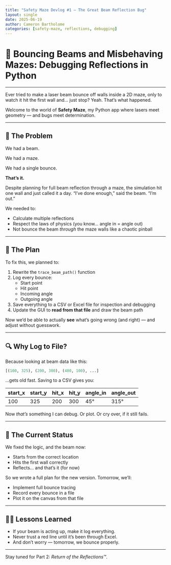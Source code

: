 ```yaml
---
title: "Safety Maze Devlog #1 – The Great Beam Reflection Bug"
layout: single
date: 2025-06-19
author: Cameron Bartholome
categories: [safety-maze, reflections, debugging]
---
```


# 🔁 Bouncing Beams and Misbehaving Mazes: Debugging Reflections in Python

---

Ever tried to make a laser beam bounce off walls inside a 2D maze, only to watch it hit the first wall and... just stop? Yeah. That’s what happened.

Welcome to the world of **Safety Maze**, my Python app where lasers meet geometry — and bugs meet determination.

---

## 🚧 The Problem

We had a beam.

We had a maze.

We had a single bounce.

**That’s it.**

Despite planning for full beam reflection through a maze, the simulation hit one wall and just called it a day. “I’ve done enough,” said the beam. “I’m out.”

We needed to:
- Calculate multiple reflections
- Respect the laws of physics (you know... angle in = angle out)
- Not bounce the beam *through* the maze walls like a chaotic pinball

---

## 🧠 The Plan

To fix this, we planned to:
1. Rewrite the `trace_beam_path()` function
2. Log every bounce:
    - Start point
    - Hit point
    - Incoming angle
    - Outgoing angle
3. Save everything to a CSV or Excel file for inspection and debugging
4. Update the GUI to **read from that file** and draw the beam path

Now we’d be able to actually **see** what’s going wrong (and right) — and adjust without guesswork.

---

## 🔍 Why Log to File?

Because looking at beam data like this:

```python
[(100, 325), (200, 300), (400, 100), ...]
```

...gets old fast. Saving to a CSV gives you:

| start_x | start_y | hit_x | hit_y | angle_in | angle_out |
|---------|---------|-------|-------|----------|-----------|
| 100     | 325     | 200   | 300   | 45°      | 315°      |

Now *that’s* something I can debug. Or plot. Or cry over, if it still fails.

---

## 🧪 The Current Status

We fixed the logic, and the beam now:
- Starts from the correct location
- Hits the first wall correctly
- Reflects… and that’s it (for now)

So we wrote a full plan for the new version. Tomorrow, we’ll:
- Implement full bounce tracing
- Record every bounce in a file
- Plot it on the canvas from that file

---

## 🧘‍♂️ Lessons Learned

- If your beam is acting up, make it log everything.
- Never trust a red line until it’s been through Excel.
- And don’t worry — tomorrow, we bounce properly.

---

Stay tuned for Part 2: *Return of the Reflections™*.
